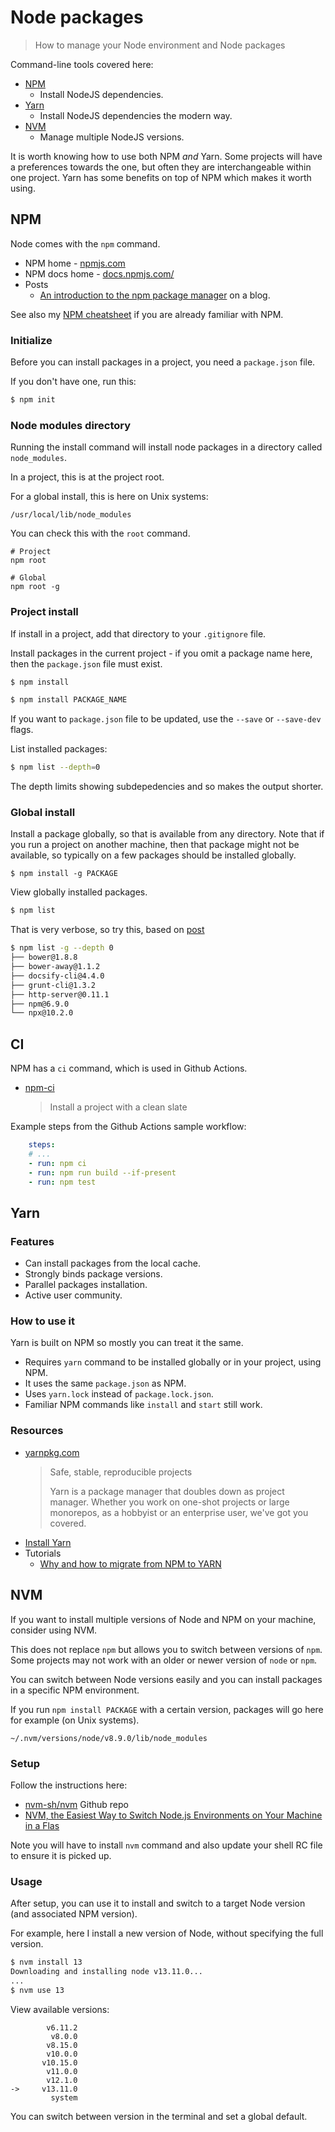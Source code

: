 # Node packages
> How to manage your Node environment and Node packages

Command-line tools covered here:

- [NPM](#npm)
    - Install NodeJS dependencies.
- [Yarn](#yarn)
    - Install NodeJS dependencies the modern way.
- [NVM](#nvm)
    - Manage multiple NodeJS versions.

It is worth knowing how to use both NPM _and_ Yarn. Some projects will have a preferences towards the one, but often they are interchangeable within one project. Yarn has some benefits on top of NPM which makes it worth using.

## NPM

Node comes with the `npm` command.

- NPM home - [npmjs.com](https://npmjs.com/)
- NPM docs home - [docs.npmjs.com/](https://docs.npmjs.com/)
- Posts
    - [An introduction to the npm package manager](https://flaviocopes.com/npm/) on a blog.

See also my [NPM cheatsheet](https://github.com/MichaelCurrin/cheatsheets/blob/master/cheatsheets/package_managers/npm.md) if you are already familiar with NPM.

### Initialize

Before you can install packages in a project, you need a `package.json` file.

If you don't have one, run this:

```sh
$ npm init
```

### Node modules directory

Running the install command will install node packages in a directory called `node_modules`.

In a project, this is at the project root.

For a global install, this is here on Unix systems:

```
/usr/local/lib/node_modules
```

You can check this with the `root` command.

```
# Project
npm root

# Global
npm root -g
```

### Project install

If install in a project, add that directory to your `.gitignore` file.

Install packages in the current project - if you omit a package name here, then the `package.json` file must exist.

```sh
$ npm install
```

```sh
$ npm install PACKAGE_NAME
```

If you want to `package.json` file to be updated, use the `--save` or `--save-dev` flags.

List installed packages:

```sh
$ npm list --depth=0
```

The depth limits showing subdepedencies and so makes the output shorter.

### Global install

Install a package globally, so that is available from any directory. Note that if you run a project on another machine, then that package might not be available, so typically on a few packages should be installed globally.

```sdh
$ npm install -g PACKAGE
```

View globally installed packages.

```sh
$ npm list
```

That is very verbose, so try this, based on [post](https://medium.com/@alberto.schiabel/npm-tricks-part-1-get-list-of-globally-installed-packages-39a240347ef0)

```sh
$ npm list -g --depth 0
├── bower@1.8.8
├── bower-away@1.1.2
├── docsify-cli@4.4.0
├── grunt-cli@1.3.2
├── http-server@0.11.1
├── npm@6.9.0
└── npx@10.2.0
```

## CI

NPM has a `ci` command, which is used in Github Actions.

- [npm-ci](https://docs.npmjs.com/cli/ci.html)
    > Install a project with a clean slate

Example steps from the Github Actions sample workflow:

```yaml
    steps:
    # ...
    - run: npm ci
    - run: npm run build --if-present
    - run: npm test
```


## Yarn

### Features

- Can install packages from the local cache.
- Strongly binds package versions.
- Parallel packages installation.
- Active user community.

### How to use it

Yarn is built on NPM so mostly you can treat it the same.

- Requires `yarn` command to be installed globally or in your project, using NPM.
- It uses the same `package.json` as NPM.
- Uses `yarn.lock` instead of `package.lock.json`.
- Familiar NPM commands like `install` and `start` still work.

### Resources

- [yarnpkg.com](https://yarnpkg.com)
    > Safe, stable, reproducible projects
    >
    > Yarn is a package manager that doubles down as project manager. Whether you work on one-shot projects or large monorepos, as a hobbyist or an enterprise user, we've got you covered.
- [Install Yarn](https://classic.yarnpkg.com/en/docs/install)
- Tutorials
    - [Why and how to migrate from NPM to YARN](https://waverleysoftware.com/blog/yarn-vs-npm/)


## NVM

If you want to install multiple versions of Node and NPM on your machine, consider using NVM. 

This does not replace `npm` but allows you to switch between versions of `npm`. Some projects may not work with an older or newer version of `node` or `npm`.

You can switch between Node versions easily and you can install packages in a specific NPM environment.

If you run `npm install PACKAGE` with a certain version, packages will go here for example (on Unix systems).

```
~/.nvm/versions/node/v8.9.0/lib/node_modules
```

### Setup

Follow the instructions here:

- [nvm-sh/nvm](https://github.com/nvm-sh/nvm) Github repo
- [NVM, the Easiest Way to Switch Node.js Environments on Your Machine in a Flas](https://itnext.io/nvm-the-easiest-way-to-switch-node-js-environments-on-your-machine-in-a-flash-17babb7d5f1b?gi=74712a4b1ad)

Note you will have to install `nvm` command and also update your shell RC file to ensure it is picked up.

### Usage

After setup, you can use it to install and switch to a target Node version (and associated NPM version).

For example, here I install a new version of Node, without specifying the full version.

```sh
$ nvm install 13
Downloading and installing node v13.11.0...
...
$ nvm use 13
```

View available versions:

```
        v6.11.2
         v8.0.0
        v8.15.0
        v10.0.0
       v10.15.0
        v11.0.0
        v12.1.0
->     v13.11.0
         system
 ```   

You can switch between version in the terminal and set a global default.

